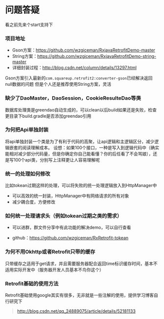 # 问题答疑

看之前先来个start支持下

### 项目地址

* Gson方案：https://github.com/wzgiceman/RxjavaRetrofitDemo-master
* String方案：https://github.com/wzgiceman/RxjavaRetrofitDemo-string-master
* 详细封装过程：http://blog.csdn.net/column/details/13297.html

Gson方案引入最新的`com.squareup.retrofit2:converter-gson`已经解决返回null数据的问题
但是个人还是推荐使用String方案，灵活


### 缺少了DaoMaster，DaoSession，CookieResulteDao等类

数据库处理类是greendao自动生成的，可以clean以后build如果还是失败，检查更目录下build.gradle是否添加greendao引用




### 为何把Api单独封装

将api单独封装一个类是为了有利于代码的高聚，让api逻辑和主逻辑区分，减少逻辑嵌套的阅读理解成本。
设想：如果100个接口，一种是写入到逻辑代码中（确实能相对减少部分代码量，但是你确定你自己能看懂？你的后任看了不会骂娘），还是写100个api类，分别写上注释更让人容易理解呢


### 统一的处理如何修改

比如tokean过期这样的处理，可以将失败的统一处理逻辑放入到HttpManager中

* 可以高效的统一封装，HttpManager中有网络请求的所有对象
* 减少耦合度，方便修改


### 如何统一处理请求头（例如tokean过期之类的需求）

* 可以进群，群文件分享中有此功能的解决demo，可以自行查看

* github：https://github.com/wzgiceman/RxRetrofit-tokean


### 为何不用Okhttp或者Retrofit只带的缓存

只带缓存之适用于get请求，并且需要服务器配合返回time标识缓存时间，基本不适用实际开发中（服务器开发人员基本不鸟你这个）


### Retrofit基础的使用方法
Retrofit基础使用google其实有很多，无非就是一些注解的使用，提供学习博客自行研究下

>http://blog.csdn.net/qq_24889075/article/details/52181133

